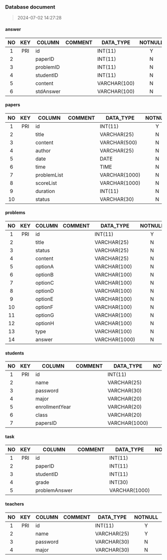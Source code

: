 ### Database document
> 2024-07-02 14:27:28
#### answer  
NO | KEY | COLUMN | COMMENT | DATA_TYPE | NOTNULL | REMARK
:---: | :---: | --- | --- | --- | :---: | ---
1|PRI|id| |INT(11)|Y|
2| |paperID| |INT(11)|N|
3| |problemID| |INT(11)|N|
4| |studentID| |INT(11)|N|
5| |content| |VARCHAR(100)|N|
6| |stdAnswer| |VARCHAR(100)|N|
#### papers  
NO | KEY | COLUMN | COMMENT | DATA_TYPE | NOTNULL | REMARK
:---: | :---: | --- | --- | --- | :---: | ---
1|PRI|id| |INT(11)|Y|
2| |title| |VARCHAR(25)|N|
3| |content| |VARCHAR(500)|N|
4| |author| |VARCHAR(25)|N|
5| |date| |DATE|N|
6| |time| |TIME|N|
7| |problemList| |VARCHAR(1000)|N|
8| |scoreList| |VARCHAR(1000)|N|
9| |duration| |INT(11)|N|
10| |status| |VARCHAR(30)|N|
#### problems  
NO | KEY | COLUMN | COMMENT | DATA_TYPE | NOTNULL | REMARK
:---: | :---: | --- | --- | --- | :---: | ---
1|PRI|id| |INT(11)|Y|
2| |title| |VARCHAR(25)|N|
3| |status| |VARCHAR(25)|N|
4| |content| |VARCHAR(25)|N|
5| |optionA| |VARCHAR(100)|N|
6| |optionB| |VARCHAR(100)|N|
7| |optionC| |VARCHAR(100)|N|
8| |optionD| |VARCHAR(100)|N|
9| |optionE| |VARCHAR(100)|N|
10| |optionF| |VARCHAR(100)|N|
11| |optionG| |VARCHAR(100)|N|
12| |optionH| |VARCHAR(100)|N|
13| |type| |VARCHAR(100)|N|
14| |answer| |VARCHAR(1000)|N|
#### students  
NO | KEY | COLUMN | COMMENT | DATA_TYPE | NOTNULL | REMARK
:---: | :---: | --- | --- | --- | :---: | ---
1|PRI|id| |INT(11)|Y|
2| |name| |VARCHAR(25)|N|
3| |password| |VARCHAR(30)|N|
4| |major| |VARCHAR(20)|N|
5| |enrollmentYear| |VARCHAR(20)|N|
6| |class| |VARCHAR(20)|N|
7| |papersID| |VARCHAR(1000)|N|
#### task  
NO | KEY | COLUMN | COMMENT | DATA_TYPE | NOTNULL | REMARK
:---: | :---: | --- | --- | --- | :---: | ---
1|PRI|id| |INT(11)|Y|
2| |paperID| |INT(11)|N|
3| |studentID| |INT(11)|N|
4| |grade| |INT(30)|N|
5| |problemAnswer| |VARCHAR(1000)|N|
#### teachers  
NO | KEY | COLUMN | COMMENT | DATA_TYPE | NOTNULL | REMARK
:---: | :---: | --- | --- | --- | :---: | ---
1|PRI|id| |INT(11)|Y|
2| |name| |VARCHAR(25)|Y|
3| |password| |VARCHAR(30)|N|
4| |major| |VARCHAR(30)|N|
